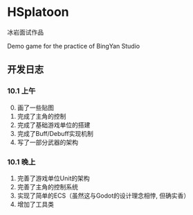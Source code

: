 # HSplatoon
冰岩面试作品

Demo game for the practice of BingYan Studio


## 开发日志
### 10.1 上午
0. 画了一些贴图
1. 完成了主角的控制
2. 完成了基础游戏单位的搭建
3. 完成了Buff/Debuff实现机制
4. 写了一部分武器的架构

### 10.1 晚上
1. 完善了游戏单位Unit的架构
2. 完善了主角的控制系统
3. 实现了简单的ECS（虽然这与Godot的设计理念相悖, 但确实香）
4. 增加了工具类
